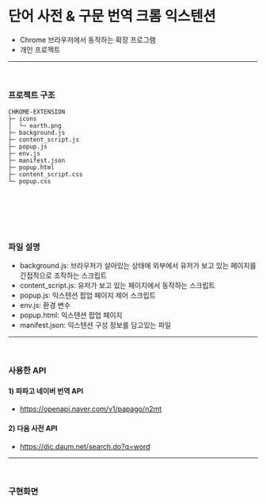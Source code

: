 # 단어 사전 & 구문 번역 크롬 익스텐션

- Chrome 브라우저에서 동작하는 확장 프로그램
- 개인 프로젝트
  </br>

---

</br>

### 프로젝트 구조

```
CHROME-EXTENSION
├─ icons
│  └─ earth.png
├─ background.js
├─ content_script.js
├─ popup.js
├─ env.js
├─ manifest.json
├─ popup.html
├─ content_script.css
└─ popup.css
```

## </br>

</br>

### 파일 설명

- background.js: 브라우저가 살아있는 상태에 외부에서 유저가 보고 있는 페이지를 간접적으로 조작하는 스크립트
- content_script.js: 유저가 보고 있는 페이지에서 동작하는 스크립트
- popup.js: 익스텐션 팝업 페이지 제어 스크립트
- env.js: 환경 변수
- popup.html: 익스텐션 팝업 페이지
- manifest.json: 익스텐션 구성 정보를 담고있는 파일
  </br>

---

</br>

### 사용한 API

#### 1) 파파고 네이버 번역 API

- https://openapi.naver.com/v1/papago/n2mt

#### 2) 다음 사전 API

- https://dic.daum.net/search.do?q=word
  </br>

---

</br>

### 구현화면
